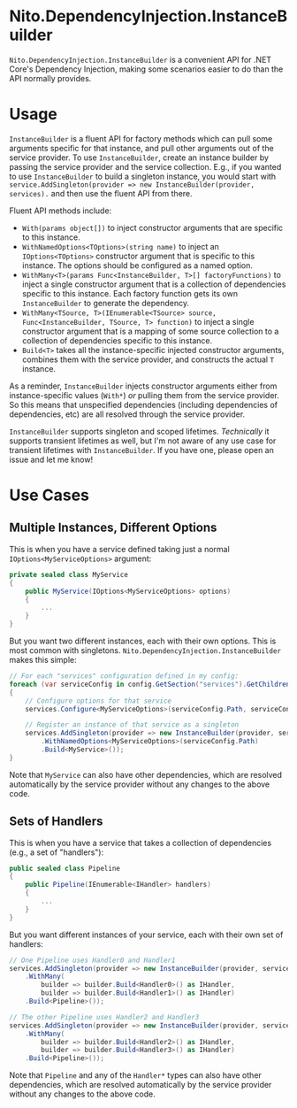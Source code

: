 # Nito.DependencyInjection.InstanceBuilder

`Nito.DependencyInjection.InstanceBuilder` is a convenient API for .NET Core's Dependency Injection, making some scenarios easier to do than the API normally provides.

# Usage

`InstanceBuilder` is a fluent API for factory methods which can pull some arguments specific for that instance, and pull other arguments out of the service provider. To use `InstanceBuilder`, create an instance builder by passing the service provider and the service collection. E.g., if you wanted to use `InstanceBuilder` to build a singleton instance, you would start with `service.AddSingleton(provider => new InstanceBuilder(provider, services).` and then use the fluent API from there.

Fluent API methods include:

- `With(params object[])` to inject constructor arguments that are specific to this instance.
- `WithNamedOptions<TOptions>(string name)` to inject an `IOptions<TOptions>` constructor argument that is specific to this instance. The options should be configured as a named option.
- `WithMany<T>(params Func<InstanceBuilder, T>[] factoryFunctions)` to inject a single constructor argument that is a collection of dependencies specific to this instance. Each factory function gets its own `InstanceBuilder` to generate the dependency.
- `WithMany<TSource, T>(IEnumerable<TSource> source, Func<InstanceBuilder, TSource, T> function)` to inject a single constructor argument that is a mapping of some source collection to a collection of dependencies specific to this instance.
- `Build<T>` takes all the instance-specific injected constructor arguments, combines them with the service provider, and constructs the actual `T` instance.

As a reminder, `InstanceBuilder` injects constructor arguments either from instance-specific values (`With*`) *or* pulling them from the service provider. So this means that unspecified dependencies (including dependencies of dependencies, etc) are all resolved through the service provider.

`InstanceBuilder` supports singleton and scoped lifetimes. *Technically* it supports transient lifetimes as well, but I'm not aware of any use case for transient lifetimes with `InstanceBuilder`. If you have one, please open an issue and let me know!

# Use Cases

## Multiple Instances, Different Options

This is when you have a service defined taking just a normal `IOptions<MyServiceOptions>` argument:

```C#
private sealed class MyService
{
    public MyService(IOptions<MyServiceOptions> options)
    {
        ...
    }
}
```

But you want two different instances, each with their own options. This is most common with singletons. `Nito.DependencyInjection.InstanceBuilder` makes this simple:

```C#
// For each "services" configuration defined in my config:
foreach (var serviceConfig in config.GetSection("services").GetChildren())
{
    // Configure options for that service
    services.Configure<MyServiceOptions>(serviceConfig.Path, serviceConfig);

    // Register an instance of that service as a singleton
    services.AddSingleton(provider => new InstanceBuilder(provider, services)
        .WithNamedOptions<MyServiceOptions>(serviceConfig.Path)
        .Build<MyService>());
}
```

Note that `MyService` can also have other dependencies, which are resolved automatically by the service provider without any changes to the above code.

## Sets of Handlers

This is when you have a service that takes a collection of dependencies (e.g., a set of "handlers"):

```C#
public sealed class Pipeline
{
    public Pipeline(IEnumerable<IHandler> handlers)
    {
        ...
    }
}
```

But you want different instances of your service, each with their own set of handlers:

```C#
// One Pipeline uses Handler0 and Handler1
services.AddSingleton(provider => new InstanceBuilder(provider, services)
    .WithMany(
        builder => builder.Build<Handler0>() as IHandler,
        builder => builder.Build<Handler1>() as IHandler)
    .Build<Pipeline>());

// The other Pipeline uses Handler2 and Handler3
services.AddSingleton(provider => new InstanceBuilder(provider, services)
    .WithMany(
        builder => builder.Build<Handler2>() as IHandler,
        builder => builder.Build<Handler3>() as IHandler)
    .Build<Pipeline>());
```

Note that `Pipeline` and any of the `Handler*` types can also have other dependencies, which are resolved automatically by the service provider without any changes to the above code.